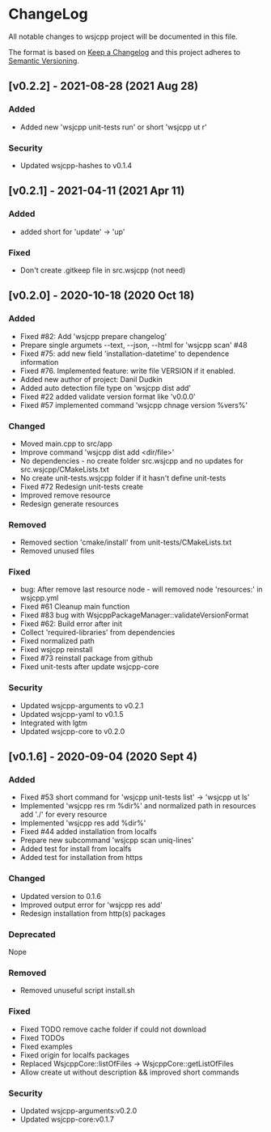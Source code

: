 # ChangeLog

All notable changes to wsjcpp project will be documented in this file.
 
The format is based on [Keep a Changelog](http://keepachangelog.com/)
and this project adheres to [Semantic Versioning](http://semver.org/).

## [v0.2.2] - 2021-08-28 (2021 Aug 28)

### Added

- Added new 'wsjcpp unit-tests run' or short 'wsjcpp ut r'

### Security

- Updated wsjcpp-hashes to v0.1.4

## [v0.2.1] - 2021-04-11 (2021 Apr 11)

### Added

- added short for 'update' -> 'up'

### Fixed

- Don't create .gitkeep file in src.wsjcpp (not need)

## [v0.2.0] - 2020-10-18 (2020 Oct 18)

### Added

- Fixed #82: Add 'wsjcpp prepare changelog'
- Prepare single argumets --text, --json, --html  for 'wsjcpp scan' #48
- Fixed #75: add new field 'installation-datetime' to dependence information
- Fixed #76. Implemented feature: write file VERSION if it enabled.
- Added new author of project: Danil Dudkin
- Added auto detection file type on 'wsjcpp dist add'
- Fixed #22 added validate version format like 'v0.0.0'
- Fixed #57 implemented command 'wsjcpp chnage version %vers%'

### Changed

- Moved main.cpp to src/app
- Improve command 'wsjcpp dist add <dir/file>'
- No dependencies - no create folder src.wsjcpp and no updates for src.wsjcpp/CMakeLists.txt
- No create unit-tests.wsjcpp folder if it hasn't define unit-tests
- Fixed #72 Redesign unit-tests create
- Improved remove resource
- Redesign generate resources

### Removed

- Removed section 'cmake/install' from unit-tests/CMakeLists.txt 
- Removed unused files

### Fixed

- bug: After remove last resource node - will removed node 'resources:' in wsjcpp.yml
- Fixed #61 Cleanup main function
- Fixed #83 bug with WsjcppPackageManager::validateVersionFormat
- Fixed  #62: Build error after init
- Collect 'required-libraries' from dependencies
- Fixed normalized path
- Fixed wsjcpp reinstall
- Fixed #73 reinstall package from github
- Fixed unit-tests after update wsjcpp-core

### Security

- Updated wsjcpp-arguments to v0.2.1
- Updated wsjcpp-yaml to v0.1.5
- Integrated with lgtm
- Updated wsjcpp-core to v0.2.0

## [v0.1.6] - 2020-09-04 (2020 Sept 4)

### Added

- Fixed #53 short command for 'wsjcpp unit-tests list' -> 'wsjcpp ut ls'
- Implemented 'wsjcpp res rm %dir%' and normalized path in resources add './' for every resource
- Implemented 'wsjcpp res add %dir%'
- Fixed  #44 added installation from localfs
- Prepare new subcommand 'wsjcpp scan uniq-lines'
- Added test for install from localfs
- Added test for installation from https

### Changed

- Updated version to 0.1.6
- Improved output error for 'wsjcpp res add'
- Redesign installation from http(s) packages

### Deprecated

Nope

### Removed

- Removed unuseful script install.sh

### Fixed

- Fixed TODO remove cache folder if could not download
- Fixed TODOs
- Fixed examples
- Fixed origin for localfs packages
- Replaced WsjcppCore::listOfFiles -> WsjcppCore::getListOfFiles
- Allow create ut without description && improved short commands

### Security

- Updated wsjcpp-arguments:v0.2.0
- Updated wsjcpp-core:v0.1.7